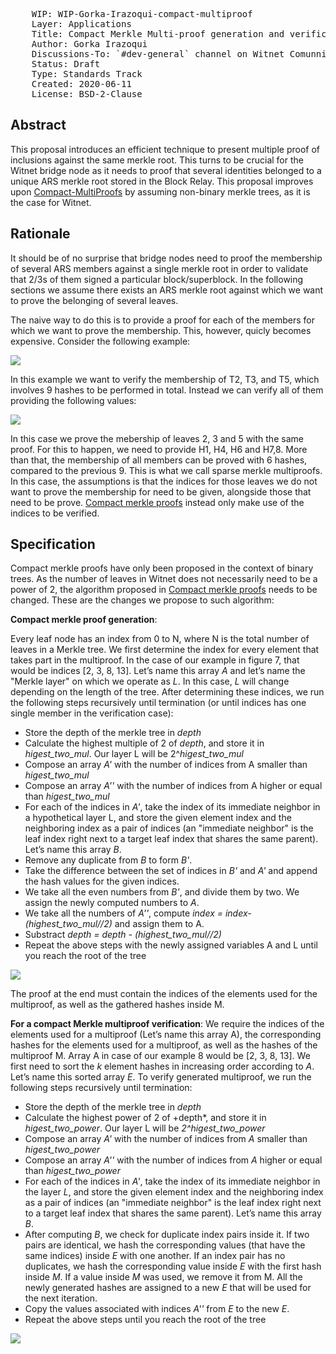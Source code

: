 <pre>
    WIP: WIP-Gorka-Irazoqui-compact-multiproof
    Layer: Applications
    Title: Compact Merkle Multi-proof generation and verification
    Author: Gorka Irazoqui <gorka@witnet.foundation>
    Discussions-To: `#dev-general` channel on Witnet Comunnity's Discord server
    Status: Draft
    Type: Standards Track
    Created: 2020-06-11
    License: BSD-2-Clause
</pre>

## Abstract

This proposal introduces an efficient technique to present multiple proof of inclusions against the same merkle root. This turns to be crucial for the Witnet bridge node as it needs to proof that several identities belonged to a unique ARS merkle root stored in the Block Relay. This proposal improves upon [Compact-MultiProofs](https://arxiv.org/abs/2002.07648) by assuming non-binary merkle trees, as it is the case for Witnet.

## Rationale

It should be of no surprise that bridge nodes need to proof the membership of several ARS members against a single merkle root in order to validate that 2/3s of them signed a particular block/superblock. In the following sections we assume there exists an ARS merkle root against which we want to prove the belonging of several leaves.

The naive way to do this is to provide a proof for each of the members for which we want to prove the membership. This, however, quicly becomes expensive. Consider the following example:

<img src="./WIP-Gorka-Irazoqui-compact-multiproof/three_merkle_proofs.png<"></img>

In this example we want to verify the membership of T2, T3, and T5, which involves 9 hashes to be performed in total. Instead we can verify all of them providing the following values:

<img src="./WIP-Gorka-Irazoqui-compact-multiproof/merkle_multi_proof.png<"></img>

In this case we prove the mebership of leaves 2, 3 and 5 with the same proof. For this to happen, we need to provide H1, H4, H6 and H7,8. More than that, the membership of all members can be proved with 6 hashes, compared to the previous 9. This is what we call sparse merkle multiproofs. In this case, the assumptions is that the indices for those leaves we do not want to prove the membership for need to be given, alongside those that need to be prove. [Compact merkle proofs]((https://arxiv.org/abs/2002.07648)) instead only make use of the indices to be verified. 

## Specification
Compact merkle proofs have only been proposed in the context of binary trees. As the number of leaves in Witnet does not necessarily need to be a power of 2, the algorithm proposed in [Compact merkle proofs]((https://arxiv.org/abs/2002.07648)) needs to be changed. These are the changes we propose to such algorithm:

**Compact merkle proof generation**:

Every leaf node has an index from 0 to N, where N is the total number of leaves in a Merkle tree. We first determine the index for every element that takes part in the multiproof. In the case of our example in figure 7, that would be indices [2, 3, 8, 13]. Let’s name this array *A* and let’s name the "Merkle layer" on which we operate as *L*. In this case, *L* will change depending on the length of the tree. After determining these indices, we run the following steps recursively until termination (or until indices has one single member in the verification case):

- Store the depth of the merkle tree in *depth*
- Calculate the highest multiple of 2 of *depth*, and store it in *higest_two_mul*. Our layer L will be 2^*higest_two_mul*
- Compose an array *A'* with the number of indices from A smaller than *higest_two_mul*
- Compose an array *A''* with the number of indices from A higher or equal than *higest_two_mul*
- For each of the indices in *A'*, take the index of its immediate neighbor in a hypothetical layer L, and store the given element index and the neighboring index as a pair of indices (an "immediate neighbor" is the leaf index right next to a target leaf index that shares the same parent). Let’s name this array *B*.
- Remove any duplicate from *B* to form *B'*.
- Take the difference between the set of indices in *B'* and *A'* and append the hash values for the given indices.
- We take all the even numbers from *B'*, and divide them by two. We assign the newly computed numbers to *A*.
- We take all the numbers of *A''*, compute *index = index-(highest_two_mul//2)* and assign them to A.
- Substract *depth = depth - (highest_two_mul//2)*
- Repeat the above steps with the newly assigned variables A and L until you reach the root of the tree

<img src="./WIP-Gorka-Irazoqui-compact-multiproof/compact_proof_generation.png<"></img>

The proof at the end must contain the indices of the elements used for the multiproof, as well as the gathered hashes inside M.

**For a compact Merkle multiproof verification**:
We require the indices of the elements used for a multiproof (Let’s name this array A), the corresponding hashes for the elements used for a multiproof, as well as the hashes of the multiproof M. Array A in case of our example 8 would be [2, 3, 8, 13]. We first need to sort the *k* element hashes in increasing order according to *A*. Let’s name this sorted array *E*. To verify  generated multiproof, we run the following steps recursively until termination:

- Store the depth of the merkle tree in *depth*
- Calculate the highest power of 2 of +depth*, and store it in *higest_two_power*. Our layer L will be *2^higest_two_power*
- Compose an array *A'* with the number of indices from *A* smaller than *higest_two_power*
- Compose an array *A''* with the number of indices from *A* higher or equal than *higest_two_power*
- For each of the indices in *A'*, take the index of its immediate neighbor in the layer *L*, and store the given element index and the neighboring index as a pair of indices (an "immediate neighbor" is the leaf index right next to a target leaf index that shares the same parent). Let’s name this array *B*.
- After computing *B*, we check for duplicate index pairs inside it. If two pairs are identical, we hash the corresponding values (that have the same indices) inside *E* with one another. If an index pair has no duplicates, we hash the corresponding value inside *E* with the first hash inside *M*. If a value inside *M* was used, we remove it from M. All the newly generated hashes are assigned to a new *E* that will be used for the next iteration.
- Copy the values associated with indices *A''* from *E* to the new *E*.
- Repeat the above steps until you reach the root of the tree

<img src="./WIP-Gorka-Irazoqui-compact-multiproof/compact_proof_verification.png<"></img>




